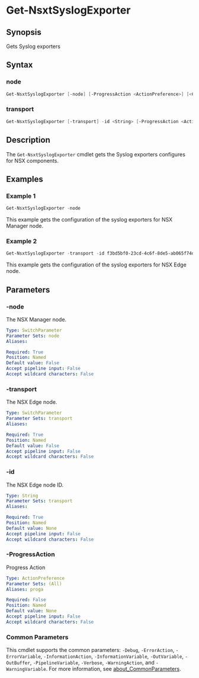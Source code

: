 # Get-NsxtSyslogExporter

## Synopsis

Gets Syslog exporters

## Syntax

### node

```powershell
Get-NsxtSyslogExporter [-node] [-ProgressAction <ActionPreference>] [<CommonParameters>]
```

### transport

```powershell
Get-NsxtSyslogExporter [-transport] -id <String> [-ProgressAction <ActionPreference>] [<CommonParameters>]
```

## Description

The `Get-NsxtSyslogExporter` cmdlet gets the Syslog exporters configures for NSX components.

## Examples

### Example 1

```powershell
Get-NsxtSyslogExporter -node
```

This example gets the configuration of the syslog exporters for NSX Manager node.

### Example 2

```powershell
Get-NsxtSyslogExporter -transport -id f3bd5bf0-23cd-4c6f-8de5-ab065f74d7fe
```

This example gets the configuration of the syslog exporters for NSX Edge node.

## Parameters

### -node

The NSX Manager node.

```yaml
Type: SwitchParameter
Parameter Sets: node
Aliases:

Required: True
Position: Named
Default value: False
Accept pipeline input: False
Accept wildcard characters: False
```

### -transport

The NSX Edge node.

```yaml
Type: SwitchParameter
Parameter Sets: transport
Aliases:

Required: True
Position: Named
Default value: False
Accept pipeline input: False
Accept wildcard characters: False
```

### -id

The NSX Edge node ID.

```yaml
Type: String
Parameter Sets: transport
Aliases:

Required: True
Position: Named
Default value: None
Accept pipeline input: False
Accept wildcard characters: False
```

### -ProgressAction

Progress Action

```yaml
Type: ActionPreference
Parameter Sets: (All)
Aliases: proga

Required: False
Position: Named
Default value: None
Accept pipeline input: False
Accept wildcard characters: False
```

### Common Parameters

This cmdlet supports the common parameters: `-Debug`, `-ErrorAction`, `-ErrorVariable`, `-InformationAction`, `-InformationVariable`, `-OutVariable`, `-OutBuffer`, `-PipelineVariable`, `-Verbose`, `-WarningAction`, and `-WarningVariable`. For more information, see [about_CommonParameters](http://go.microsoft.com/fwlink/?LinkID=113216).
